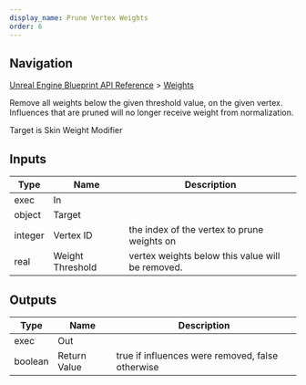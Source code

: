 ```yaml
---
display_name: Prune Vertex Weights
order: 6
---
```

## Navigation

[Unreal Engine Blueprint API Reference](https://dev.epicgames.com/documentation/en-us/unreal-engine/BlueprintAPI) > [Weights](https://dev.epicgames.com/documentation/en-us/unreal-engine/BlueprintAPI/Weights)

Remove all weights below the given threshold value, on the given vertex.
Influences that are pruned will no longer receive weight from normalization.

Target is Skin Weight Modifier

## Inputs

| Type | Name | Description |
| --- | --- | --- |
| exec | In |  |
| object | Target |  |
| integer | Vertex ID | the index of the vertex to prune weights on |
| real | Weight Threshold | vertex weights below this value will be removed. |

## Outputs

| Type | Name | Description |
| --- | --- | --- |
| exec | Out |  |
| boolean | Return Value | true if influences were removed, false otherwise |
